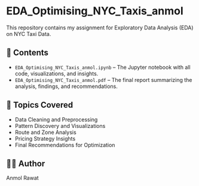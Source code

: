 # EDA_Optimising_NYC_Taxis_anmol

This repository contains my assignment for Exploratory Data Analysis (EDA) on NYC Taxi Data.

## 📁 Contents

- `EDA_Optimising_NYC_Taxis_anmol.ipynb` – The Jupyter notebook with all code, visualizations, and insights.
- `EDA_Optimising_NYC_Taxis_anmol.pdf` – The final report summarizing the analysis, findings, and recommendations.

## 🧠 Topics Covered

- Data Cleaning and Preprocessing
- Pattern Discovery and Visualizations
- Route and Zone Analysis
- Pricing Strategy Insights
- Final Recommendations for Optimization

## 👨‍💻 Author

Anmol Rawat
